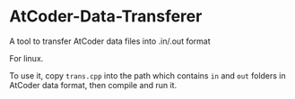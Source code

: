 # AtCoder-Data-Transferer
A tool to transfer AtCoder data files into .in/.out format

For linux.

To use it, copy `trans.cpp` into the path which contains `in` and `out` folders in AtCoder data format, then compile and run it.
